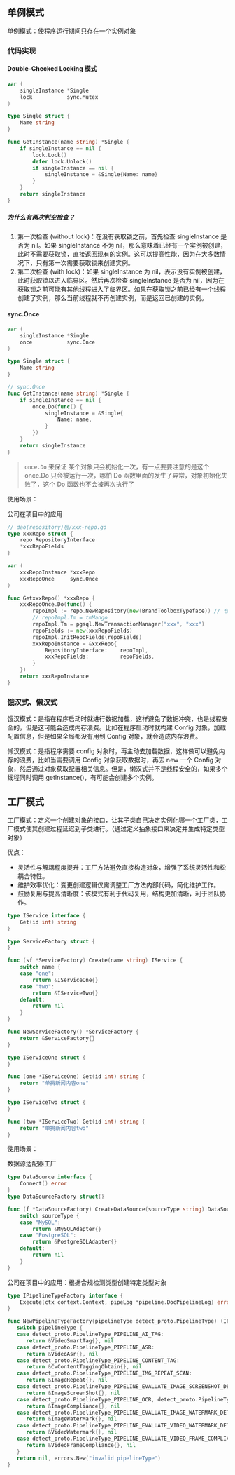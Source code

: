 ## 单例模式

单例模式：使程序运行期间只存在一个实例对象

### 代码实现

#### Double-Checked Locking 模式

```go
var (
	singleInstance *Single
	lock           sync.Mutex
)

type Single struct {
	Name string
}

func GetInstance(name string) *Single {
	if singleInstance == nil {
		lock.Lock()
		defer lock.Unlock()
		if singleInstance == nil {
			singleInstance = &Single{Name: name}
		}
	}
	return singleInstance
}
```
##### 为什么有两次判空检查？

1. 第一次检查 (without lock)：在没有获取锁之前，首先检查 singleInstance 是否为 nil。如果 singleInstance 不为 nil，那么意味着已经有一个实例被创建，此时不需要获取锁，直接返回现有的实例。这可以提高性能，因为在大多数情况下，只有第一次需要获取锁来创建实例。
2. 第二次检查 (with lock)：如果 singleInstance 为 nil，表示没有实例被创建，此时获取锁以进入临界区。然后再次检查 singleInstance 是否为 nil，因为在获取锁之前可能有其他线程进入了临界区。如果在获取锁之前已经有一个线程创建了实例，那么当前线程就不再创建实例，而是返回已创建的实例。

#### sync.Once

```go
var (
	singleInstance *Single
	once           sync.Once
)

type Single struct {
	Name string
}

// sync.Once
func GetInstance(name string) *Single {
	if singleInstance == nil {
		once.Do(func() {
			singleInstance = &Single{
				Name: name,
			}
		})
	}
	return singleInstance
}
```

> `once.Do` 来保证 某个对象只会初始化一次，有一点要要注意的是这个 once.Do 只会被运行一次，哪怕 Do 函数里面的发生了异常，对象初始化失败了，这个 Do 函数也不会被再次执行了



使用场景：

公司在项目中的应用

```go
// dao(repository)层/xxx-repo.go
type xxxRepo struct {
	repo.RepositoryInterface
	*xxxRepoFields
}

var (
	xxxRepoInstance *xxxRepo
	xxxRepoOnce     sync.Once
)

func GetxxxRepo() *xxxRepo {
	xxxRepoOnce.Do(func() {
		repoImpl := repo.NewRepository(new(BrandToolboxTypeface)) // 仓库实现类
		// repoImpl.Tm = tmMango
		repoImpl.Tm = pgsql.NewTransactionManager("xxx", "xxx")
		repoFields := new(xxxRepoFields)
		repoImpl.InitRepoFields(repoFields)
		xxxRepoInstance = &xxxRepo{
			RepositoryInterface:	repoImpl,
			xxxRepoFields:          repoFields,
		}
	})
	return xxxRepoInstance
}
```





### 饿汉式、懒汉式

饿汉模式：是指在程序启动时就进行数据加载，这样避免了数据冲突，也是线程安全的，但是这可能会造成内存浪费。比如在程序启动时就构建 Config 对象，加载配置信息，但是如果全局都没有用到 Config 对象，就会造成内存浪费。

懒汉模式：是指程序需要 config 对象时，再主动去加载数据，这样做可以避免内存的浪费，比如当需要调用 Config 对象获取数据时，再去 new 一个 Config 对象，然后通过对象获取配置相关信息。但是，懒汉式并不是线程安全的，如果多个线程同时调用 getInstance()，有可能会创建多个实例。



## 工厂模式

工厂模式：定义一个创建对象的接口，让其子类自己决定实例化哪一个工厂类，工厂模式使其创建过程延迟到子类进行。（通过定义抽象接口来决定并生成特定类型对象）

优点：

- 灵活性与解耦程度提升：工厂方法避免直接构造对象，增强了系统灵活性和松耦合特性。
- 维护效率优化：变更创建逻辑仅需调整工厂方法内部代码，简化维护工作。
- 鼓励复用与提高清晰度：该模式有利于代码复用，结构更加清晰，利于团队协作。



```go
type IService interface {
	Get(id int) string
}

type ServiceFactory struct {
}

func (sf *ServiceFactory) Create(name string) IService {
	switch name {
	case "one":
		return &IServiceOne{}
	case "two":
		return &IServiceTwo{}
	default:
		return nil
	}
}

func NewServiceFactory() *ServiceFactory {
	return &ServiceFactory{}
}

type IServiceOne struct {
}

func (one *IServiceOne) Get(id int) string {
	return "单挑新闻内容one"
}

type IServiceTwo struct {
}

func (two *IServiceTwo) Get(id int) string {
	return "单挑新闻内容two"
}
```



使用场景：

数据源适配器工厂

```go
type DataSource interface {
	Connect() error
}
type DataSourceFactory struct{}

func (f *DataSourceFactory) CreateDataSource(sourceType string) DataSource {
	switch sourceType {
	case "MySQL":
		return &MySQLAdapter{}
	case "PostgreSQL":
		return &PostgreSQLAdapter{}
	default:
		return nil
	}
}
```

公司在项目中的应用：根据合规检测类型创建特定类型对象

```go
type IPipelineTypeFactory interface {
	Execute(ctx context.Context, pipeLog *pipeline.DocPipelineLog) error
}

func NewPipelineTypeFactory(pipelineType detect_proto.PipelineType) (IPipelineTypeFactory, error) {
   switch pipelineType {
   case detect_proto.PipelineType_PIPELINE_AI_TAG:
      return &VideoSmartTag{}, nil
   case detect_proto.PipelineType_PIPELINE_ASR:
      return &VideoAsr{}, nil
   case detect_proto.PipelineType_PIPELINE_CONTENT_TAG:
      return &CvContentTaggingObtain{}, nil
   case detect_proto.PipelineType_PIPELINE_IMG_REPEAT_SCAN:
      return &ImageRepeat{}, nil
   case detect_proto.PipelineType_PIPELINE_EVALUATE_IMAGE_SCREENSHOT_DETECT:
      return &ImageScreenShot{}, nil
   case detect_proto.PipelineType_PIPELINE_OCR, detect_proto.PipelineType_PIPELINE_EVALUATE_IMAGE_COMPLIANCE_DETECT:
      return &ImageCompliance{}, nil
   case detect_proto.PipelineType_PIPELINE_EVALUATE_IMAGE_WATERMARK_DETECT:
      return &ImageWaterMark{}, nil
   case detect_proto.PipelineType_PIPELINE_EVALUATE_VIDEO_WATERMARK_DETECT:
      return &VideoWatermark{}, nil
   case detect_proto.PipelineType_PIPELINE_EVALUATE_VIDEO_FRAME_COMPLIANCE_DETECT:
      return &VideoFrameCompliance{}, nil
   }
   return nil, errors.New("invalid pipelineType")
}
```

